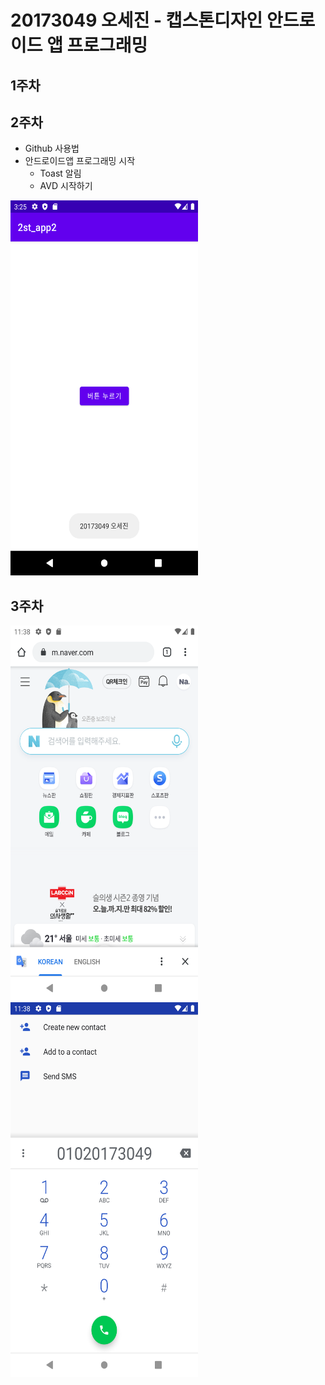 # 20173049 오세진 - 캡스톤디자인 안드로이드 앱 프로그래밍

## 1주차

## 2주차
  - Github 사용법
  - 안드로이드앱 프로그래밍 시작
    - Toast 알림
    - AVD 시작하기

<img width="300" height="600" src="./png/2주차출석과제.png"></img>

## 3주차
<img width="300" height="600" src="./png/3주차과제_1.png"></img>
<img width="300" height="600" src="./png/3주차과제_2.png"></img>
